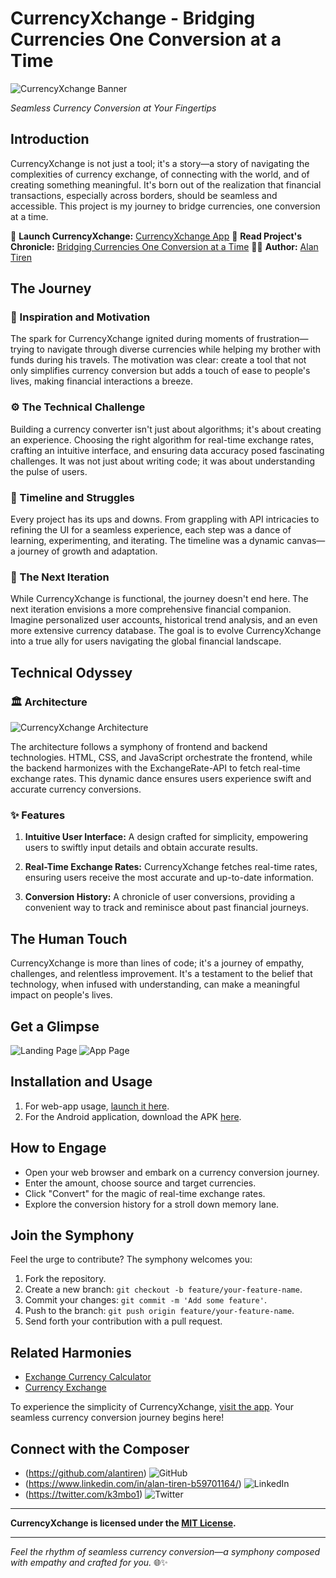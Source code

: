 # CurrencyXchange - Bridging Currencies One Conversion at a Time

![CurrencyXchange Banner](./images/coverimage.png)

*Seamless Currency Conversion at Your Fingertips*

## Introduction

CurrencyXchange is not just a tool; it's a story—a story of navigating the complexities of currency exchange, of connecting with the world, and of creating something meaningful. It's born out of the realization that financial transactions, especially across borders, should be seamless and accessible. This project is my journey to bridge currencies, one conversion at a time.

🚀 **Launch CurrencyXchange:** [CurrencyXchange App](https://alantiren.github.io/CurrencyXchange/)
📖 **Read Project's Chronicle:** [Bridging Currencies One Conversion at a Time](https://medium.com/@alantiren76/currencyxchange-bridging-currencies-one-conversion-at-a-time-9ed039aa3900)
👨‍💻 **Author:** [Alan Tiren](https://www.linkedin.com/in/alan-tiren-b59701164/)

## The Journey

### 🌟 Inspiration and Motivation

The spark for CurrencyXchange ignited during moments of frustration—trying to navigate through diverse currencies while helping my brother with funds during his travels. The motivation was clear: create a tool that not only simplifies currency conversion but adds a touch of ease to people's lives, making financial interactions a breeze.

### ⚙️ The Technical Challenge

Building a currency converter isn't just about algorithms; it's about creating an experience. Choosing the right algorithm for real-time exchange rates, crafting an intuitive interface, and ensuring data accuracy posed fascinating challenges. It was not just about writing code; it was about understanding the pulse of users.

### 📆 Timeline and Struggles

Every project has its ups and downs. From grappling with API intricacies to refining the UI for a seamless experience, each step was a dance of learning, experimenting, and iterating. The timeline was a dynamic canvas—a journey of growth and adaptation.

### 🚀 The Next Iteration

While CurrencyXchange is functional, the journey doesn't end here. The next iteration envisions a more comprehensive financial companion. Imagine personalized user accounts, historical trend analysis, and an even more extensive currency database. The goal is to evolve CurrencyXchange into a true ally for users navigating the global financial landscape.

## Technical Odyssey

### 🏛️ Architecture

![CurrencyXchange Architecture](./images/architecture.jpg)

The architecture follows a symphony of frontend and backend technologies. HTML, CSS, and JavaScript orchestrate the frontend, while the backend harmonizes with the ExchangeRate-API to fetch real-time exchange rates. This dynamic dance ensures users experience swift and accurate currency conversions.

### ✨ Features

1. **Intuitive User Interface:** A design crafted for simplicity, empowering users to swiftly input details and obtain accurate results.

2. **Real-Time Exchange Rates:** CurrencyXchange fetches real-time rates, ensuring users receive the most accurate and up-to-date information.

3. **Conversion History:** A chronicle of user conversions, providing a convenient way to track and reminisce about past financial journeys.

## The Human Touch

CurrencyXchange is more than lines of code; it's a journey of empathy, challenges, and relentless improvement. It's a testament to the belief that technology, when infused with understanding, can make a meaningful impact on people's lives.

## Get a Glimpse

![Landing Page](./images/mainpage.jpeg)
![App Page](./images/sitepage.jpeg)

## Installation and Usage

1. For web-app usage, [launch it here](https://alantiren.github.io/CurrencyXchange/).
2. For the Android application, download the APK [here](https://www.webintoapp.com/store/183759).

## How to Engage

- Open your web browser and embark on a currency conversion journey.
- Enter the amount, choose source and target currencies.
- Click "Convert" for the magic of real-time exchange rates.
- Explore the conversion history for a stroll down memory lane.

## Join the Symphony

Feel the urge to contribute? The symphony welcomes you:

1. Fork the repository.
2. Create a new branch: `git checkout -b feature/your-feature-name`.
3. Commit your changes: `git commit -m 'Add some feature'`.
4. Push to the branch: `git push origin feature/your-feature-name`.
5. Send forth your contribution with a pull request.

## Related Harmonies

- [Exchange Currency Calculator](https://github.com/VladimirSaenko/Exchange-Currency-Calculator)
- [Currency Exchange](https://github.com/Subhadip7/Currency-Exchange)

To experience the simplicity of CurrencyXchange, [visit the app](https://alantiren.github.io/CurrencyXchange/). Your seamless currency conversion journey begins here!

## Connect with the Composer

- (https://github.com/alantiren) ![GitHub](https://img.shields.io/badge/-GitHub-181717?style=flat&logo=github)
- (https://www.linkedin.com/in/alan-tiren-b59701164/) ![LinkedIn](https://img.shields.io/badge/-LinkedIn-0077B5?style=flat&logo=linkedin)
- (https://twitter.com/k3mbo1) ![Twitter](https://img.shields.io/badge/-Twitter-1DA1F2?style=flat&logo=twitter)

---

**CurrencyXchange is licensed under the [MIT License](LICENSE).**

---

*Feel the rhythm of seamless currency conversion—a symphony composed with empathy and crafted for you.* 🌐✨
